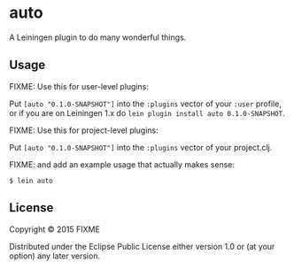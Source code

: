 # auto

A Leiningen plugin to do many wonderful things.

## Usage

FIXME: Use this for user-level plugins:

Put `[auto "0.1.0-SNAPSHOT"]` into the `:plugins` vector of your
`:user` profile, or if you are on Leiningen 1.x do `lein plugin install
auto 0.1.0-SNAPSHOT`.

FIXME: Use this for project-level plugins:

Put `[auto "0.1.0-SNAPSHOT"]` into the `:plugins` vector of your project.clj.

FIXME: and add an example usage that actually makes sense:

    $ lein auto

## License

Copyright © 2015 FIXME

Distributed under the Eclipse Public License either version 1.0 or (at
your option) any later version.
